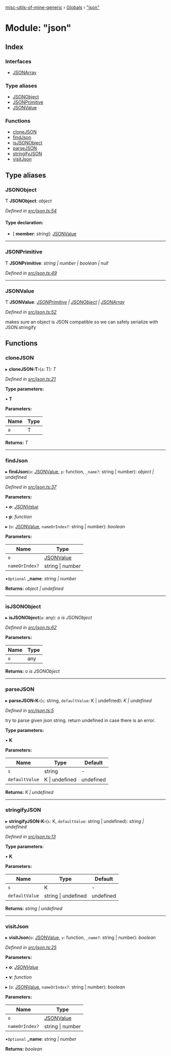 [misc-utils-of-mine-generic](../README.md) › [Globals](../globals.md) › ["json"](_json_.md)

# Module: "json"

## Index

### Interfaces

* [JSONArray](../interfaces/_json_.jsonarray.md)

### Type aliases

* [JSONObject](_json_.md#jsonobject)
* [JSONPrimitive](_json_.md#jsonprimitive)
* [JSONValue](_json_.md#jsonvalue)

### Functions

* [cloneJSON](_json_.md#clonejson)
* [findJson](_json_.md#findjson)
* [isJSONObject](_json_.md#isjsonobject)
* [parseJSON](_json_.md#parsejson)
* [stringifyJSON](_json_.md#stringifyjson)
* [visitJson](_json_.md#visitjson)

## Type aliases

###  JSONObject

Ƭ **JSONObject**: *object*

*Defined in [src/json.ts:54](https://github.com/cancerberoSgx/misc-utils-of-mine/blob/b2d6050/misc-utils-of-mine-generic/src/json.ts#L54)*

#### Type declaration:

* \[ **member**: *string*\]: [JSONValue](_json_.md#jsonvalue)

___

###  JSONPrimitive

Ƭ **JSONPrimitive**: *string | number | boolean | null*

*Defined in [src/json.ts:49](https://github.com/cancerberoSgx/misc-utils-of-mine/blob/b2d6050/misc-utils-of-mine-generic/src/json.ts#L49)*

___

###  JSONValue

Ƭ **JSONValue**: *[JSONPrimitive](_json_.md#jsonprimitive) | [JSONObject](_json_.md#jsonobject) | [JSONArray](../interfaces/_json_.jsonarray.md)*

*Defined in [src/json.ts:52](https://github.com/cancerberoSgx/misc-utils-of-mine/blob/b2d6050/misc-utils-of-mine-generic/src/json.ts#L52)*

makes sure an object is JSON compatible so we can safely serialize with JSON.stringify

## Functions

###  cloneJSON

▸ **cloneJSON**‹**T**›(`a`: T): *T*

*Defined in [src/json.ts:21](https://github.com/cancerberoSgx/misc-utils-of-mine/blob/b2d6050/misc-utils-of-mine-generic/src/json.ts#L21)*

**Type parameters:**

▪ **T**

**Parameters:**

Name | Type |
------ | ------ |
`a` | T |

**Returns:** *T*

___

###  findJson

▸ **findJson**(`o`: [JSONValue](_json_.md#jsonvalue), `p`: function, `_name?`: string | number): *object | undefined*

*Defined in [src/json.ts:37](https://github.com/cancerberoSgx/misc-utils-of-mine/blob/b2d6050/misc-utils-of-mine-generic/src/json.ts#L37)*

**Parameters:**

▪ **o**: *[JSONValue](_json_.md#jsonvalue)*

▪ **p**: *function*

▸ (`o`: [JSONValue](_json_.md#jsonvalue), `nameOrIndex?`: string | number): *boolean*

**Parameters:**

Name | Type |
------ | ------ |
`o` | [JSONValue](_json_.md#jsonvalue) |
`nameOrIndex?` | string &#124; number |

▪`Optional`  **_name**: *string | number*

**Returns:** *object | undefined*

___

###  isJSONObject

▸ **isJSONObject**(`o`: any): *o is JSONObject*

*Defined in [src/json.ts:62](https://github.com/cancerberoSgx/misc-utils-of-mine/blob/b2d6050/misc-utils-of-mine-generic/src/json.ts#L62)*

**Parameters:**

Name | Type |
------ | ------ |
`o` | any |

**Returns:** *o is JSONObject*

___

###  parseJSON

▸ **parseJSON**‹**K**›(`s`: string, `defaultValue`: K | undefined): *K | undefined*

*Defined in [src/json.ts:5](https://github.com/cancerberoSgx/misc-utils-of-mine/blob/b2d6050/misc-utils-of-mine-generic/src/json.ts#L5)*

try to parse given json string. return undefined in case there is an error.

**Type parameters:**

▪ **K**

**Parameters:**

Name | Type | Default |
------ | ------ | ------ |
`s` | string | - |
`defaultValue` | K &#124; undefined | undefined |

**Returns:** *K | undefined*

___

###  stringifyJSON

▸ **stringifyJSON**‹**K**›(`s`: K, `defaultValue`: string | undefined): *string | undefined*

*Defined in [src/json.ts:13](https://github.com/cancerberoSgx/misc-utils-of-mine/blob/b2d6050/misc-utils-of-mine-generic/src/json.ts#L13)*

**Type parameters:**

▪ **K**

**Parameters:**

Name | Type | Default |
------ | ------ | ------ |
`s` | K | - |
`defaultValue` | string &#124; undefined | undefined |

**Returns:** *string | undefined*

___

###  visitJson

▸ **visitJson**(`o`: [JSONValue](_json_.md#jsonvalue), `v`: function, `_name?`: string | number): *boolean*

*Defined in [src/json.ts:25](https://github.com/cancerberoSgx/misc-utils-of-mine/blob/b2d6050/misc-utils-of-mine-generic/src/json.ts#L25)*

**Parameters:**

▪ **o**: *[JSONValue](_json_.md#jsonvalue)*

▪ **v**: *function*

▸ (`o`: [JSONValue](_json_.md#jsonvalue), `nameOrIndex?`: string | number): *boolean*

**Parameters:**

Name | Type |
------ | ------ |
`o` | [JSONValue](_json_.md#jsonvalue) |
`nameOrIndex?` | string &#124; number |

▪`Optional`  **_name**: *string | number*

**Returns:** *boolean*
